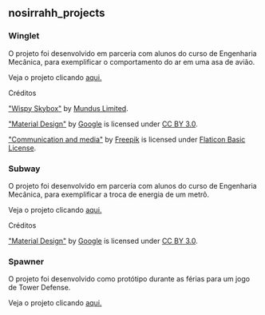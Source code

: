 ## nosirrahh_projects

### Winglet

O projeto foi desenvolvido em parceria com alunos do curso de Engenharia Mecânica, para exemplificar o comportamento do ar em uma asa de avião.

Veja o projeto clicando [aqui.](https://nosirrahh.github.io/nosirrahh_projects/winglet/index.html)

Créditos

["Wispy Skybox"](https://www.assetstore.unity3d.com/en/#!/content/21737) by [Mundus Limited](https://www.assetstore.unity3d.com/en/#!/search/page=1/sortby=popularity/query=publisher:4555).

["Material Design"](http://www.flaticon.com/packs/material-design) by [Google](http://www.flaticon.com/authors/google) is licensed under [CC BY 3.0](https://creativecommons.org/licenses/by/3.0/).

["Communication and media"](http://www.flaticon.com/packs/communication-and-media) by [Freepik](http://www.flaticon.com/authors/freepik) is licensed under [Flaticon Basic License](http://file000.flaticon.com/downloads/license/license.pdf).

### Subway

O projeto foi desenvolvido em parceria com alunos do curso de Engenharia Mecânica, para exemplificar a troca de energia de um metrô.

Veja o projeto clicando [aqui.](https://nosirrahh.github.io/nosirrahh_projects/subway/index.html)

Créditos

["Material Design"](http://www.flaticon.com/packs/material-design) by [Google](http://www.flaticon.com/authors/google) is licensed under [CC BY 3.0](https://creativecommons.org/licenses/by/3.0/).

### Spawner

O projeto foi desenvolvido como protótipo durante as férias para um jogo de Tower Defense.

Veja o projeto clicando [aqui.](https://nosirrahh.github.io/nosirrahh_projects/spawner_example/index.html)